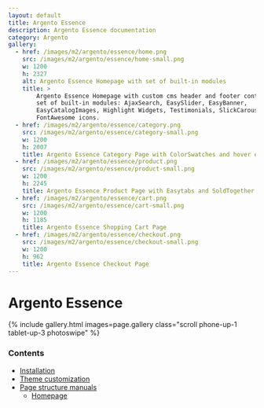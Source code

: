 ```yaml
---
layout: default
title: Argento Essence
description: Argento Essence documentation
category: Argento
gallery:
  - href: /images/m2/argento/essence/home.png
    src: /images/m2/argento/essence/home-small.png
    w: 1200
    h: 2327
    alt: Argento Essence Homepage with set of built-in modules
    title: >
        Argento Essence Homepage with custom cms header and footer content and
        set of built-in modules: AjaxSearch, EasySlider, EasyBanner,
        EasyCatalogImages, Highlight Widgets, Testimonials, SlickCarousel,
        FontAwesome icons.
  - href: /images/m2/argento/essence/category.png
    src: /images/m2/argento/essence/category-small.png
    w: 1200
    h: 2007
    title: Argento Essence Category Page with ColorSwatches and hover effect
  - href: /images/m2/argento/essence/product.png
    src: /images/m2/argento/essence/product-small.png
    w: 1200
    h: 2245
    title: Argento Essence Product Page with Easytabs and SoldTogether modules
  - href: /images/m2/argento/essence/cart.png
    src: /images/m2/argento/essence/cart-small.png
    w: 1200
    h: 1185
    title: Argento Essence Shopping Cart Page
  - href: /images/m2/argento/essence/checkout.png
    src: /images/m2/argento/essence/checkout-small.png
    w: 1200
    h: 962
    title: Argento Essence Checkout Page
---
```


# Argento Essence

{% include gallery.html images=page.gallery class="scroll phone-up-1 tablet-up-3 photoswipe" %}

### Contents

-  [Installation](/m2/argento/installation/)
-  [Theme customization](/m2/argento/customization/)
-  [Page structure manuals](page-structure/)
   -  [Homepage](page-structure/homepage/)
